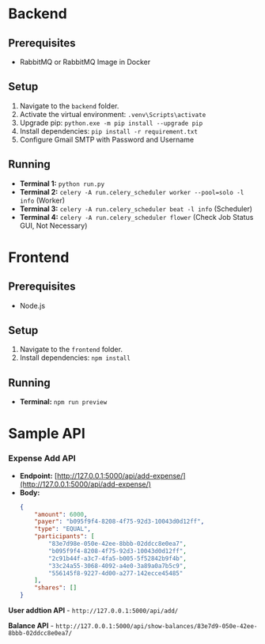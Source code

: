 # Backend

## Prerequisites
- RabbitMQ or RabbitMQ Image in Docker

## Setup
1. Navigate to the `backend` folder.
2. Activate the virtual environment: `.venv\Scripts\activate`
3. Upgrade pip: `python.exe -m pip install --upgrade pip`
4. Install dependencies: `pip install -r requirement.txt`
5. Configure Gmail SMTP with Password and Username 

## Running
- **Terminal 1:** `python run.py`
- **Terminal 2:** `celery -A run.celery_scheduler worker --pool=solo -l info` (Worker)
- **Terminal 3:** `celery -A run.celery_scheduler beat -l info` (Scheduler)
- **Terminal 4:** `celery -A run.celery_scheduler flower` (Check Job Status GUI, Not Necessary)


# Frontend

## Prerequisites
- Node.js

## Setup
1. Navigate to the `frontend` folder.
2. Install dependencies: `npm install`

## Running
- **Terminal:** `npm run preview`

# Sample API

### Expense Add API
- **Endpoint:** [http://127.0.0.1:5000/api/add-expense/](http://127.0.0.1:5000/api/add-expense/)
- **Body:**
  ```json
  {
      "amount": 6000,
      "payer": "b095f9f4-8208-4f75-92d3-10043d0d12ff",
      "type": "EQUAL",
      "participants": [
          "83e7d98e-050e-42ee-8bbb-02ddcc8e0ea7",
          "b095f9f4-8208-4f75-92d3-10043d0d12ff",
          "2c91b44f-a3c7-4fa5-b005-5f52842b9f4b",
          "33c24a55-3068-4092-a4e0-3a89a0a7b5c9",
          "556145f8-9227-4d00-a277-142ecce45485"
      ],
      "shares": []
  }
**User addtion API** - ```http://127.0.0.1:5000/api/add/```

**Balance API** - ```http://127.0.0.1:5000/api/show-balances/83e7d9-050e-42ee-8bbb-02ddcc8e0ea7/```
